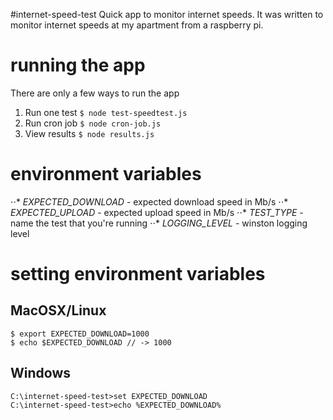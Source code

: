 #internet-speed-test
Quick app to monitor internet speeds. It was written to monitor internet speeds at my apartment from a raspberry pi.

# running the app
There are only a few ways to run the app
1. Run one test `$ node test-speedtest.js`
2. Run cron job `$ node cron-job.js`
3. View results `$ node results.js`

# environment variables
⋅⋅* *EXPECTED_DOWNLOAD* - expected download speed in Mb/s
⋅⋅* *EXPECTED_UPLOAD* - expected upload speed in Mb/s
⋅⋅* *TEST_TYPE* - name the test that you're running
⋅⋅* *LOGGING_LEVEL* - winston logging level

# setting environment variables

## MacOSX/Linux
```
$ export EXPECTED_DOWNLOAD=1000
$ echo $EXPECTED_DOWNLOAD // -> 1000
```

## Windows
```
C:\internet-speed-test>set EXPECTED_DOWNLOAD
C:\internet-speed-test>echo %EXPECTED_DOWNLOAD%
```